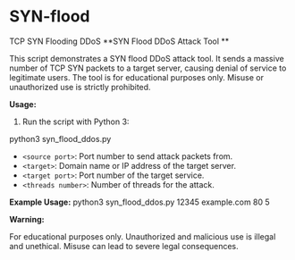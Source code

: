 # SYN-flood
TCP SYN Flooding DDoS
**SYN Flood DDoS Attack Tool **

This script demonstrates a SYN flood DDoS attack tool. It sends a massive number of TCP SYN packets to a target server, causing denial of service to legitimate users. The tool is for educational purposes only. Misuse or unauthorized use is strictly prohibited.

**Usage:**

1. Run the script with Python 3:

python3 syn_flood_ddos.py <source port> <target> <target port> <threads number>


- `<source port>`: Port number to send attack packets from.
- `<target>`: Domain name or IP address of the target server.
- `<target port>`: Port number of the target service.
- `<threads number>`: Number of threads for the attack.

**Example Usage:**
python3 syn_flood_ddos.py 12345 example.com 80 5


**Warning:**

For educational purposes only. Unauthorized and malicious use is illegal and unethical. Misuse can lead to severe legal consequences.
